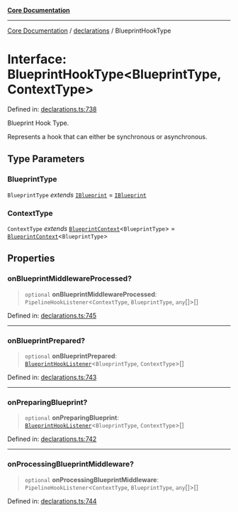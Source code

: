[**Core Documentation**](../../README.md)

***

[Core Documentation](../../README.md) / [declarations](../README.md) / BlueprintHookType

# Interface: BlueprintHookType\<BlueprintType, ContextType\>

Defined in: [declarations.ts:738](https://github.com/stonemjs/core/blob/85781fe5b87769612839dd6b850ba45186d357fa/src/declarations.ts#L738)

Blueprint Hook Type.

Represents a hook that can either be synchronous or asynchronous.

## Type Parameters

### BlueprintType

`BlueprintType` *extends* [`IBlueprint`](../type-aliases/IBlueprint.md) = [`IBlueprint`](../type-aliases/IBlueprint.md)

### ContextType

`ContextType` *extends* [`BlueprintContext`](BlueprintContext.md)\<`BlueprintType`\> = [`BlueprintContext`](BlueprintContext.md)\<`BlueprintType`\>

## Properties

### onBlueprintMiddlewareProcessed?

> `optional` **onBlueprintMiddlewareProcessed**: `PipelineHookListener`\<`ContextType`, `BlueprintType`, `any`[]\>[]

Defined in: [declarations.ts:745](https://github.com/stonemjs/core/blob/85781fe5b87769612839dd6b850ba45186d357fa/src/declarations.ts#L745)

***

### onBlueprintPrepared?

> `optional` **onBlueprintPrepared**: [`BlueprintHookListener`](../type-aliases/BlueprintHookListener.md)\<`BlueprintType`, `ContextType`\>[]

Defined in: [declarations.ts:743](https://github.com/stonemjs/core/blob/85781fe5b87769612839dd6b850ba45186d357fa/src/declarations.ts#L743)

***

### onPreparingBlueprint?

> `optional` **onPreparingBlueprint**: [`BlueprintHookListener`](../type-aliases/BlueprintHookListener.md)\<`BlueprintType`, `ContextType`\>[]

Defined in: [declarations.ts:742](https://github.com/stonemjs/core/blob/85781fe5b87769612839dd6b850ba45186d357fa/src/declarations.ts#L742)

***

### onProcessingBlueprintMiddleware?

> `optional` **onProcessingBlueprintMiddleware**: `PipelineHookListener`\<`ContextType`, `BlueprintType`, `any`[]\>[]

Defined in: [declarations.ts:744](https://github.com/stonemjs/core/blob/85781fe5b87769612839dd6b850ba45186d357fa/src/declarations.ts#L744)
